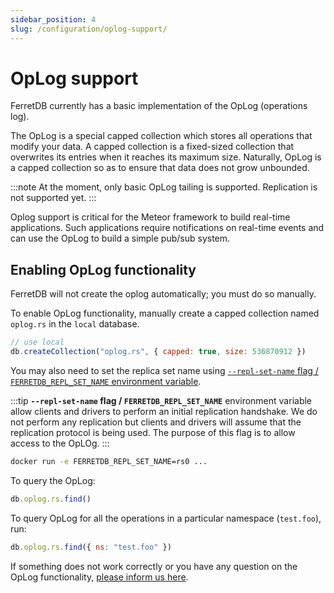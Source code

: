 ```yaml
---
sidebar_position: 4
slug: /configuration/oplog-support/
---
```


# OpLog support

FerretDB currently has a basic implementation of the OpLog (operations log).

The OpLog is a special capped collection which stores all operations that modify your data.
A capped collection is a fixed-sized collection that overwrites its entries when it reaches its maximum size.
Naturally, OpLog is a capped collection so as to ensure that data does not grow unbounded.

:::note
At the moment, only basic OpLog tailing is supported.
Replication is not supported yet.
:::

Oplog support is critical for the Meteor framework to build real-time applications.
Such applications require notifications on real-time events and can use the OpLog to build a simple pub/sub system.

## Enabling OpLog functionality

FerretDB will not create the oplog automatically; you must do so manually.

To enable OpLog functionality, manually create a capped collection named `oplog.rs` in the `local` database.

```js
// use local
db.createCollection("oplog.rs", { capped: true, size: 536870912 })
```

You may also need to set the replica set name using [`--repl-set-name` flag / `FERRETDB_REPL_SET_NAME` environment variable](flags.md#general).

:::tip
**`--repl-set-name` flag / `FERRETDB_REPL_SET_NAME`** environment variable allow clients and drivers to perform an initial replication handshake.
We do not perform any replication but clients and drivers will assume that the replication protocol is being used.
The purpose of this flag is to allow access to the OpLOg.
:::

```sh
docker run -e FERRETDB_REPL_SET_NAME=rs0 ...
```

To query the OpLog:

```js
db.oplog.rs.find()
```

To query OpLog for all the operations in a particular namespace (`test.foo`), run:

```js
db.oplog.rs.find({ ns: "test.foo" })
```

If something does not work correctly or you have any question on the OpLog functionality, [please inform us here](https://github.com/FerretDB/FerretDB/issues/new?assignees=ferretdb-bot&labels=code%2Fbug%2Cnot+ready&projects=&template=bug.yml).
